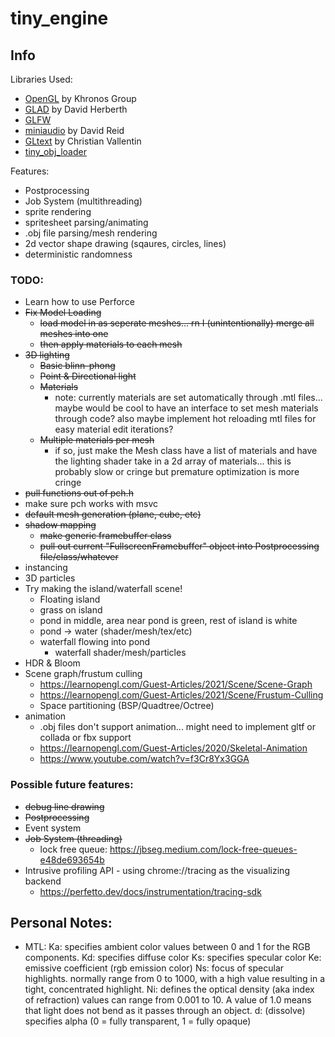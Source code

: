 # tiny_engine

## Info

Libraries Used:
- [OpenGL](https://www.opengl.org/) by Khronos Group
- [GLAD](https://glad.dav1d.de/) by David Herberth
- [GLFW](https://www.glfw.org/)
- [miniaudio](https://github.com/mackron/miniaudio) by David Reid
- [GLtext](https://github.com/vallentin/glText) by Christian Vallentin 
- [tiny_obj_loader](https://github.com/tinyobjloader/tinyobjloader)

Features:
- Postprocessing
- Job System (multithreading)
- sprite rendering
- spritesheet parsing/animating
- .obj file parsing/mesh rendering
- 2d vector shape drawing (sqaures, circles, lines)
- deterministic randomness

### TODO:
- Learn how to use Perforce
- ~~Fix Model Loading~~
    - ~~load model in as seperate meshes... rn I (unintentionally) merge all meshes into one~~
    - ~~then apply materials to each mesh~~
- ~~3D lighting~~
    - ~~Basic blinn-phong~~
    - ~~Point & Directional light~~
    - ~~Materials~~
        - note: currently materials are set automatically through .mtl files...
            maybe would be cool to have an interface to set mesh materials through code?
            also maybe implement hot reloading mtl files for easy material edit iterations?
    - ~~Multiple materials per mesh~~
        - if so, just make the Mesh class have a list of materials and have the lighting shader take in a 2d array of
            materials... this is probably slow or cringe but premature optimization is more cringe
- ~~pull functions out of pch.h~~
- make sure pch works with msvc
- ~~default mesh generation (plane, cube, etc)~~
- ~~shadow mapping~~
    - ~~make generic framebuffer class~~
    - ~~pull out current "FullscreenFramebuffer" object into Postprocessing file/class/whatever~~
- instancing
- 3D particles
- Try making the island/waterfall scene!
    - Floating island
    - grass on island
    - pond in middle, area near pond is green, rest of island is white
    - pond -> water (shader/mesh/tex/etc)
    - waterfall flowing into pond
        - waterfall shader/mesh/particles
- HDR & Bloom
- Scene graph/frustum culling 
    - https://learnopengl.com/Guest-Articles/2021/Scene/Scene-Graph
    - https://learnopengl.com/Guest-Articles/2021/Scene/Frustum-Culling
    - Space partitioning (BSP/Quadtree/Octree)
- animation
    - .obj files don't support animation... might need to implement gltf or collada or fbx support
    - https://learnopengl.com/Guest-Articles/2020/Skeletal-Animation
    - https://www.youtube.com/watch?v=f3Cr8Yx3GGA

### Possible future features:
- ~~debug line drawing~~
- ~~Postprocessing~~
- Event system
- ~~Job System (threading)~~
    - lock free queue: https://jbseg.medium.com/lock-free-queues-e48de693654b
- Intrusive profiling API - using chrome://tracing as the visualizing backend
    - https://perfetto.dev/docs/instrumentation/tracing-sdk




## Personal Notes:
- MTL:
Ka: specifies ambient color     values between 0 and 1 for the RGB components.
Kd: specifies diffuse color
Ks: specifies specular color
Ke: emissive coefficient (rgb emission color)
Ns: focus of specular highlights. normally range from 0 to 1000, with a high value resulting in a tight, concentrated highlight.
Ni: defines the optical density (aka index of refraction) values can range from 0.001 to 10. A value of 1.0 means that light does not bend as it passes through an object.
d: (dissolve) specifies alpha (0 = fully transparent, 1 = fully opaque)